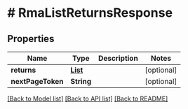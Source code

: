 # # RmaListReturnsResponse


## Properties 


Name | Type | Description | Notes
------------ | ------------- | ------------- | -------------
**returns**| [**List<RmaReturnResponse>**](RmaReturnResponse.md) |   | [optional]
**nextPageToken**| **String** |   | [optional]


[[Back to Model list]](../../README.md#models) [[Back to API list]](../../README.md#endpoints) [[Back to README]](../../README.md)

